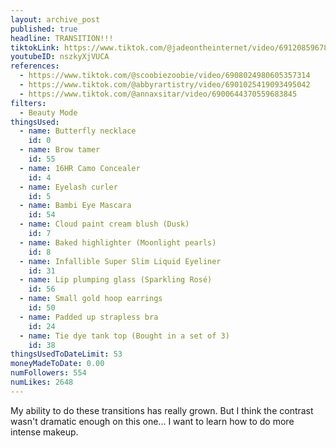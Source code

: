 ```yaml
---
layout: archive_post
published: true
headline: TRANSITION!!!
tiktokLink: https://www.tiktok.com/@jadeontheinternet/video/6912085967838924038
youtubeID: nszkyXjVUCA
references:
  - https://www.tiktok.com/@scoobiezoobie/video/6908024980605357314
  - https://www.tiktok.com/@abbyrartistry/video/6901025419093495042
  - https://www.tiktok.com/@annaxsitar/video/6900644370559683845
filters:
  - Beauty Mode
thingsUsed:
  - name: Butterfly necklace
    id: 0
  - name: Brow tamer
    id: 55
  - name: 16HR Camo Concealer
    id: 4
  - name: Eyelash curler
    id: 5
  - name: Bambi Eye Mascara
    id: 54
  - name: Cloud paint cream blush (Dusk)
    id: 7
  - name: Baked highlighter (Moonlight pearls)
    id: 8
  - name: Infallible Super Slim Liquid Eyeliner
    id: 31
  - name: Lip plumping glass (Sparkling Rosé)
    id: 56
  - name: Small gold hoop earrings
    id: 50
  - name: Padded up strapless bra
    id: 24
  - name: Tie dye tank top (Bought in a set of 3)
    id: 38
thingsUsedToDateLimit: 53
moneyMadeToDate: 0.00
numFollowers: 554
numLikes: 2648
---
```


My ability to do these transitions has really grown. But I think the contrast wasn't dramatic enough on this one... I want to learn how to do more intense makeup.
